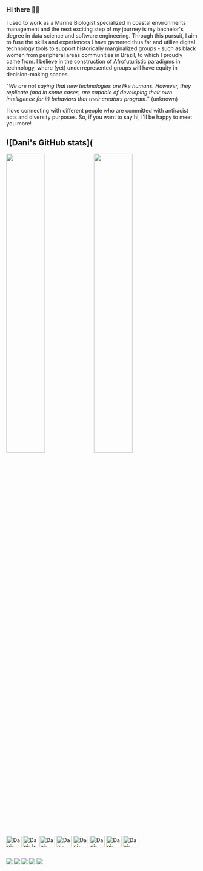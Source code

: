 ### Hi there 👋🏾

I used to work as a Marine Biologist specialized in coastal environments management and the next exciting step of my journey is my bachelor's degree in data science and software engineering. 
Through this pursuit, I aim to fuse the skills and experiences I have garnered thus far and utilize digital technology tools to support historically marginalized groups - such as black women from peripheral areas communities in Brazil, to which I proudly came from.
I believe in the construction of Afrofuturistic paradigms in technology, where (yet) underrepresented groups will have equity in decision-making spaces. 

"_We are not saying that new technologies are like humans. However, they replicate (and in some cases, are capable of developing their own intelligence for it) behaviors that their creators program._"
(unknown) 

I love connecting with different people who are committed with antiracist acts and diversity purposes.
So, if you want to say hi, I'll be happy to meet you more! 

 ## ![Dani's GitHub stats](

<img width="45%" src="https://github-readme-stats.vercel.app/api?username=printdaniela&show_icons=true&theme=highcontrast">

<img width="45%" src="https://github-readme-stats.vercel.app/api/top-langs/?username=printdaniela&layout=compact&langs_count=7&theme=highcontrast">

 ##

<div style="display: inline_block"><br>
  <img align="center" alt="Dani-Python" height="30" width="40" src="https://cdn.jsdelivr.net/gh/devicons/devicon/icons/python/python-original.svg">        
  <img align="center" alt="Dani-Js" height="30" width="40" src="https://cdn.jsdelivr.net/gh/devicons/devicon/icons/javascript/javascript-original.svg">  
  <img align="center" alt="Dani-React" height="30" width="40" src="https://cdn.jsdelivr.net/gh/devicons/devicon/icons/react/react-original.svg">
  <img align="center" alt="Dani-HTML" height="30" width="40" src="https://cdn.jsdelivr.net/gh/devicons/devicon/icons/html5/html5-original.svg">
  <img align="center" alt="Dani-CSS" height="30" width="40" src="https://cdn.jsdelivr.net/gh/devicons/devicon/icons/css3/css3-original.svg">
  <img align="center" alt="Dani-NET" height="30" width="40" src="https://cdn.jsdelivr.net/gh/devicons/devicon/icons/dot-net/dot-net-original.svg">
  <img align="center" alt="Dani-NodeJS" height="30" width="40" src="https://cdn.jsdelivr.net/gh/devicons/devicon/icons/nodejs/nodejs-original.svg">
  <img align="center" alt="Dani-Git" height="30" width="40" src="https://cdn.jsdelivr.net/gh/devicons/devicon/icons/git/git-original.svg">
               
</div>
  
  ##
 
<div> 
  <a href="https://www.linkedin.com/in/printdaniela/" target="_blank"><img src="https://img.shields.io/badge/-LinkedIn-%230077B5?style=for-the-badge&logo=linkedin&logoColor=white" target="_blank"></a> 
  <a href="mailto:teixeiradanielabarbosa@gmail.com"><img src="https://img.shields.io/badge/-Gmail-%23333?style=for-the-badge&logo=gmail&logoColor=white" target="_blank"></a>
  <a href="https://instagram.com/bocadepexe/" target="_blank"><img src="https://img.shields.io/badge/-Instagram-%23E4405F?style=for-the-badge&logo=instagram&logoColor=white" target="_blank"></a>
  <a href="https://twitter.com/bocadepexe" target="_blank"><img src="https://img.shields.io/badge/Twitter-1DA1F2?style=for-the-badge&logo=twitter&logoColor=white"></a>
  <a href="https://www.youtube.com/channel/UCnlBjBveYx-X7uOMigo3Ukw" target="_blank"><img src="https://img.shields.io/badge/YouTube-FF0000?style=for-the-badge&logo=youtube&logoColor=white" target="_blank"></a>
</div>

<!--
**printdaniela/printdaniela** is a ✨ _special_ ✨ repository because its `README.md` (this file) appears on your GitHub profile.

